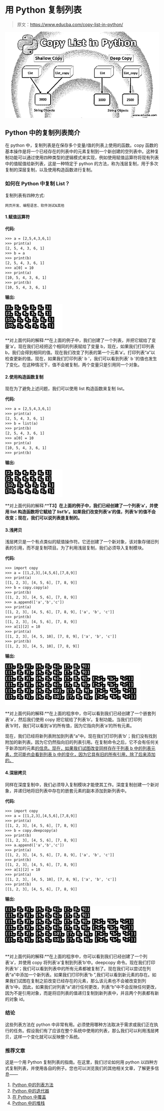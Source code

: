 # 用 Python 复制列表

> 原文：<https://www.educba.com/copy-list-in-python/>

![copy list in python](img/938d269a2838b23d7e85b4ef2a5091b3.png)



## Python 中的复制列表简介

在 python 中，复制列表是在保存多个变量/值的列表上使用的函数。copy 函数的基本操作是将一个已经存在的列表中的元素复制到一个新创建的空列表中。这种复制功能可以通过使用四种类型的逻辑模式来实现，例如使用赋值运算符将现有列表中的值赋值给新列表，这是一种特定于 python 的方法，称为浅层复制，用于多次复制的深层复制，以及使用构造函数进行复制。

### 如何在 Python 中复制 List？

复制列表有四种方式:

<small>网页开发、编程语言、软件测试&其他</small>

#### 1.赋值运算符

**代码:**

```
>>> a = [2,5,4,3,6,1]
>>> print(a)
[2, 5, 4, 3, 6, 1]
>>> b = a
>>> print(b)
[2, 5, 4, 3, 6, 1]
>>> a[0] = 10
>>> print(a)
[10, 5, 4, 3, 6, 1]
>>> print(b)
[10, 5, 4, 3, 6, 1] 
```

**输出:**

![Copy List in Python - 1](img/3dc727cda1cac126c36aee8449252ea5.png)



**对上面代码的解释:**在上面的例子中，我们创建了一个列表，并把它赋给了变量‘a’。现在我们已经把这个相同的列表赋给了变量 b，现在，如果我们打印列表 b，我们会得到相同的值。现在我们改变了列表的第一个元素‘a’。打印列表“a”以检查更新的值。现在，如果我们打印列表' b '，我们可以看到列表' b '的值也发生了变化。在这种情况下，值不会被复制，两个变量只是引用同一个对象。

#### 2.使用构造函数复制

现在为了避免上述问题，我们可以使用 list 构造函数来复制 list。

**代码:**

```
>>> a = [2,5,4,3,6,1]
>>> print(a)
[2, 5, 4, 3, 6, 1]
>>> b = list(a)
>>> print(b)
[2, 5, 4, 3, 6, 1]
>>> a[0] = 10
>>> print(a)
[10, 5, 4, 3, 6, 1]
>>> print(b) 
```

**输出:**

![Copy List in Python - 2](img/7954457d224d15bbe99f89700859eff5.png)



**对上面代码的解释:****T3】在上面的例子中，我们已经创建了一个列表‘a’，并使用 list 构造函数将它赋给了 list‘b’。如果我们改变列表‘a’的值，列表‘b’的值不会改变；现在，我们可以说列表是复制的。**

#### 3.浅拷贝

浅层拷贝是一个有点类似的赋值操作符。它还创建了一个新对象，该对象存储旧列表的引用，而不是复制项目。为了利用浅层复制，我们必须导入复制模块。

**代码:**

```
>>> import copy
>>> a = [[1,2,3],[4,5,6],[7,8,9]]
>>> print(a)
[[1, 2, 3], [4, 5, 6], [7, 8, 9]]
>>> b = copy.copy(a)
>>> print(b)
[[1, 2, 3], [4, 5, 6], [7, 8, 9]]
>>> a.append(['a','b','c'])
>>> print(a)
[[1, 2, 3], [4, 5, 6], [7, 8, 9], ['a', 'b', 'c']]
>>> print(b)
[[1, 2, 3], [4, 5, 6], [7, 8, 9]]
>>> a[1][2] = 10
>>> print(a)
[[1, 2, 3], [4, 5, 10], [7, 8, 9], ['a', 'b', 'c']]
>>> print(b)
[[1, 2, 3], [4, 5, 10], [7, 8, 9]] 
```

**输出:**

![Shallow Copy](img/2d474fe0e7a102286f2c8096bcb4aeb1.png)



**对上面代码的解释:**在上面的程序中，你可以看到我们已经创建了一个嵌套列表‘a’，然后我们使用 copy 把它赋给了列表‘b’。复制功能。当我们打印列表‘b’时，我们可以看到‘a’的所有值，因为它指向列表‘a’的所有元素。

现在，我们已经将新列表附加到列表“a”中。现在我们打印列表‘b’；我们没有找到附加的新列表。因为它仍然指向旧的列表引用。在复制命令之后，它不会有任何关于新添加的元素[的信息。现在，如果我们试图改变同样存在于列表 b 中的列表元素，您可能也会看到列表 b 中的变化，因为它具有旧的所有引用，除了后来添加的。](https://www.educba.com/copy-command-in-linux/)

#### 4.深层拷贝

同样在深度复制中，我们必须导入复制模块才能使其工作。深度复制创建一个新对象，并递归地将旧列表中存在的嵌套元素的副本添加到新列表中。

**代码:**

```
>>> import copy
>>> a = [[1,2,3],[4,5,6],[7,8,9]]
>>> print(a)
[[1, 2, 3], [4, 5, 6], [7, 8, 9]]
>>> b = copy.deepcopy(a)
>>> print(b)
[[1, 2, 3], [4, 5, 6], [7, 8, 9]]
>>> a.append(['a','b','c'])
>>> print(a)
[[1, 2, 3], [4, 5, 6], [7, 8, 9], ['a', 'b', 'c']]
>>> print(b)
[[1, 2, 3], [4, 5, 6], [7, 8, 9]]
>>> a[1][2] = 10
>>> print(a)
[[1, 2, 3], [4, 5, 10], [7, 8, 9], ['a', 'b', 'c']]
>>> print(b)
[[1, 2, 3], [4, 5, 6], [7, 8, 9]] 
```

**输出:**

![Deep Copy](img/2c8e63b210541a6ece5e20107f3b81ee.png)



**对上面代码的解释:**在上面的程序中，你可以看到我们已经创建了一个列表‘a’，并使用 copy 将列表‘a’复制到列表‘b’中。deepcopy 命令。现在我们打印列表‘b’；我们可以看到列表中的所有元素都被复制了。现在我们可以尝试在列表“a”中添加一个新列表。如果我们打印列表“b ”,我们可以看到新元素的存在。如果我们试图在复制之前改变已经存在的元素，那么该元素也不会被改变到列表‘b’中。因此，如果我们对列表“a”进行任何更改，列表“b”中不会反映任何更改，因为不是引用对象，而是将旧列表的值递归复制到新列表中，并且两个列表都有新的对象 id。

### 结论

这些列表方法在 python 中非常有用。必须使用哪种方法取决于需求或我们正在执行的任务。假设我们有了应该在整个系统中使用的列表，那么我们可以利用浅层拷贝，这样一个变化就可以反映整个系统。

### 推荐文章

这是一个用 Python 复制列表的指南。在这里，我们讨论如何用 python 以四种方式复制列表，并使用各自的例子。您也可以浏览我们的其他相关文章，了解更多信息——

1.  [Python 中的列表方法](https://www.educba.com/list-method-in-python/)
2.  [Python 中的迭代器](https://www.educba.com/iterators-in-python/)
3.  [在 Python 中覆盖](https://www.educba.com/overriding-in-python/)
4.  [Python 中的堆栈](https://www.educba.com/stack-in-python/)